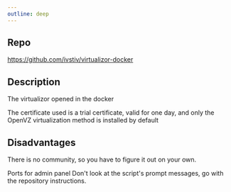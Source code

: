 ```yaml
---
outline: deep
---
```


## Repo

https://github.com/ivstiv/virtualizor-docker

## Description

The virtualizor opened in the docker

The certificate used is a trial certificate, valid for one day, and only the OpenVZ virtualization method is installed by default

## Disadvantages

There is no community, so you have to figure it out on your own.

Ports for admin panel Don't look at the script's prompt messages, go with the repository instructions.